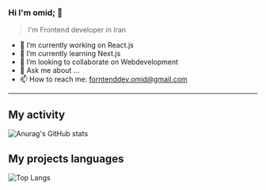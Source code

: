 ### Hi I'm omid; 👋
> I'm Frontend developer in Iran

- 🔭 I’m currently working on React.js
- 🌱 I’m currently learning Next.js
- 👯 I’m looking to collaborate on Webdevelopment
- 💬 Ask me about ...
- 📫 How to reach me: forntenddev.omid@gmail.com

---
 ## My activity
![Anurag's GitHub stats](https://github-readme-stats.vercel.app/api?username=Omidfoladvand4&show_icons=true&theme=transparent) 
## My projects languages
![Top Langs](https://github-readme-stats.vercel.app/api/top-langs/?username=Omidfoladvand4&size_weight=0.5&count_weight=0.5)




